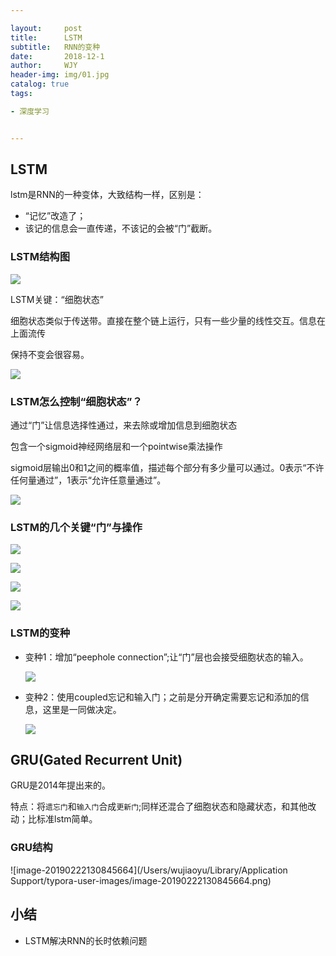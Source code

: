 ```yaml
---

layout:     post
title:      LSTM
subtitle:   RNN的变种
date:       2018-12-1
author:     WJY
header-img: img/01.jpg
catalog: true
tags:

- 深度学习


---
```

## LSTM

lstm是RNN的一种变体，大致结构一样，区别是：

- “记忆”改造了；
- 该记的信息会一直传递，不该记的会被“门”截断。

### LSTM结构图



![](https://ws4.sinaimg.cn/large/006tKfTcly1g0f4jpvoovj30x40gk0ws.jpg)

LSTM关键：“细胞状态”

细胞状态类似于传送带。直接在整个链上运行，只有一些少量的线性交互。信息在上面流传

保持不变会很容易。

![](https://ws4.sinaimg.cn/large/006tKfTcly1g0f4psgkydj30nk0cudhb.jpg)

### LSTM怎么控制“细胞状态”？

通过“门”让信息选择性通过，来去除或增加信息到细胞状态

包含一个sigmoid神经网络层和一个pointwise乘法操作

sigmoid层输出0和1之间的概率值，描述每个部分有多少量可以通过。0表示“不许任何量通过”，1表示“允许任意量通过”。

![](https://ws2.sinaimg.cn/large/006tKfTcly1g0f4tnhak8j30ck0akwes.jpg)





### LSTM的几个关键“门”与操作

![](https://ws1.sinaimg.cn/large/006tKfTcly1g0f4uq1avdj30wo0hy787.jpg)



![ ](https://ws2.sinaimg.cn/large/006tKfTcly1g0f4vgd1i5j30xq0j4wj2.jpg)

![](https://ws3.sinaimg.cn/large/006tKfTcly1g0f4wecss9j30zs0jojw1.jpg)

![](https://ws1.sinaimg.cn/large/006tKfTcly1g0f4xiqj31j30ym0joq8o.jpg)

### LSTM的变种

- 变种1：增加“peephole connection”;让“门”层也会接受细胞状态的输入。

  ![](https://ws2.sinaimg.cn/large/006tKfTcly1g0f5092frmj310a0by41f.jpg)

- 变种2：使用coupled忘记和输入门；之前是分开确定需要忘记和添加的信息，这里是一同做决定。

  ![](https://ws3.sinaimg.cn/large/006tKfTcly1g0f51hop6rj30yo0bc0uj.jpg)

## GRU(Gated Recurrent Unit)

GRU是2014年提出来的。

特点：将`遗忘门`和`输入门`合成`更新门`;同样还混合了细胞状态和隐藏状态，和其他改动；比标准lstm简单。

### GRU结构

![image-20190222130845664](/Users/wujiaoyu/Library/Application Support/typora-user-images/image-20190222130845664.png)

## 小结

- LSTM解决RNN的长时依赖问题

